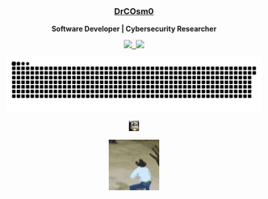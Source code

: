 <div align="center">
    <h3> <a href="https://drcosm0.github.io/projects/" target="_blank">DrCOsm0 </a> </h3>
    <p> <b> Software Developer | Cybersecurity Researcher </b> </p>
    <p align="center">
        <kbd>
            <a href="https://drcosm0.github.io/projects/" target="_blank" title="Github"><img
                    src="https://img.shields.io/badge/-Projects-3a3a3a?style=flat&logo=github&logoColor=white" />
            </a>
            <a href="https://www.linkedin.com/in/jaibhullar/" target="_blank" title="LinkedIn - Jai Bhullar">
                <img src="https://img.shields.io/badge/-Jai Bhullar-0072b1?style=flat&logo=Linkedin&logoColor=white" />
            </a>
        </kbd>
    </p>
    <a href="https://drcosm0.github.io/projects/" target="_blank" title="Snek">
        <img width="700" src="https://github.com/DrCOsm0/DrCOsm0/blob/main/assets/gen/snake.svg" />
    </a>
    <p>
    <a href="https://drcosm0.github.io/projects/" target="_blank" title="Richie!">
        <img width="20" src="https://github.com/DrCOsm0/DrCOsm0/blob/main/assets/gen/favicon.png" />
    </a>
    </p>
    <p>
    <a href="https://drcosm0.github.io/projects/" target="_blank" title="Richie!">
        <img width="100" src="https://github.com/DrCOsm0/DrCOsm0/blob/main/assets/gen/dance-cowboy.gif" />
    </a>
    </p>
</div>
